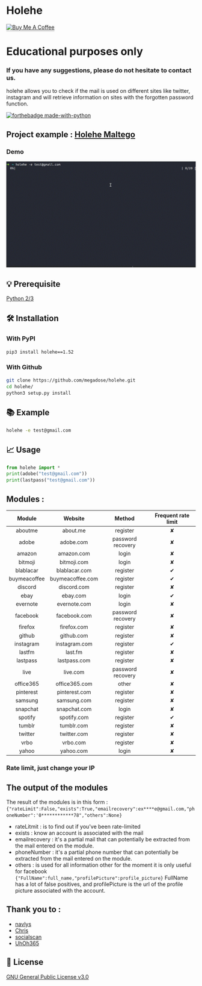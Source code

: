 # Holehe
<a href="https://www.buymeacoffee.com/megadose" target="_blank"><img src="https://www.buymeacoffee.com/assets/img/custom_images/orange_img.png" alt="Buy Me A Coffee" style="height: 41px !important;width: 174px !important;box-shadow: 0px 3px 2px 0px rgba(190, 190, 190, 0.5) !important;-webkit-box-shadow: 0px 3px 2px 0px rgba(190, 190, 190, 0.5) !important;" ></a>
# Educational purposes only

### If you have any suggestions, please do not hesitate to contact us. 

holehe allows you to check if the mail is used on different sites like twitter, instagram and will retrieve information on sites with the forgotten password function.

[![forthebadge made-with-python](http://ForTheBadge.com/images/badges/made-with-python.svg)](https://www.python.org/)

## Project example : [Holehe Maltego](https://github.com/megadose/holehe-maltego)

### Demo

![](https://github.com/megadose/gif-demo/raw/master/holehe-demo.gif)

## 💡 Prerequisite

   [Python 2/3](https://www.python.org/downloads/release/python-370/)

## 🛠️ Installation

### With PyPI

```pip3 install holehe==1.52```

### With Github

```bash
git clone https://github.com/megadose/holehe.git
cd holehe/
python3 setup.py install
```

## 📚 Example

```bash
holehe -e test@gmail.com
```

## 📈 Usage

```python
from holehe import *
print(adobe("test@gmail.com"))
print(lastpass("test@gmail.com"))
```

## Modules :

|  Module    |    Website     |      Method       | Frequent rate limit |
| :-------:  | :-----------:  | :---------------: | :-----------------: |
|  aboutme   |   about.me     |     register      |          ✘          |
|   adobe    |   adobe.com    | password recovery |          ✘          |
|  amazon    |  amazon.com    |       login       |          ✘          |
|  bitmoji   |  bitmoji.com   |       login       |          ✘          |
| blablacar  | blablacar.com  |     register      |          ✔          |
|buymeacoffee|buymeacoffee.com|     register      |          ✔          |
|  discord   |  discord.com   |     register      |          ✘          |
|   ebay     |   ebay.com     |       login       |          ✔          |
| evernote   | evernote.com   |       login       |          ✘          |
| facebook   | facebook.com   | password recovery |          ✘          |
|  firefox   |  firefox.com   |     register      |          ✘          |
|  github    |  github.com    |     register      |          ✘          |
| instagram  | instagram.com  |     register      |          ✔          |
|  lastfm    |    last.fm     |     register      |          ✘          |
| lastpass   | lastpass.com   |     register      |          ✘          |
|   live     |   live.com     | password recovery |          ✘          |
| office365  | office365.com  |       other       |          ✘          |
| pinterest  | pinterest.com  |     register      |          ✘          |
|  samsung   |  samsung.com   |     register      |          ✘          |
|  snapchat  |  snapchat.com  |       login       |          ✘          |
|  spotify   |  spotify.com   |     register      |          ✔          |
|  tumblr    |  tumblr.com    |     register      |          ✘          |
|  twitter   |  twitter.com   |     register      |          ✘          |
|   vrbo     |   vrbo.com     |     register      |          ✘          |
|   yahoo    |   yahoo.com    |       login       |          ✘          |

### Rate limit, just change your IP

## The output of the modules

The result of the modules is in this form : `` {"rateLimit":False,"exists":True,"emailrecovery":ex****e@gmail.com,"phoneNumber":'0************78","others":None}``

- rateLitmit : is to find out if you've been rate-limited
- exists : know an account is associated with the mail
- emailrecovery : it's a partial mail that can potentially be extracted from the mail entered on the module.
- phoneNumber : it's a partial phone number that can potentially be extracted from the mail entered on the module.
- others : is used for all information other for the moment it is only useful for facebook ``{"FullName":full_name,"profilePicture":profile_picture}`` FullName has a lot of false positives, and profilePicture is the url of the profile picture associated with the account.

## Thank you to :

- [ navlys ](https://twitter.com/navlys_/)
- [Chris](https://twitter.com/chris_kirsch)
- [socialscan](https://pypi.org/project/socialscan/)
- [UhOh365](https://github.com/Raikia/UhOh365)

## 📝 License

[GNU General Public License v3.0](https://www.gnu.org/licenses/gpl-3.0.fr.html)
